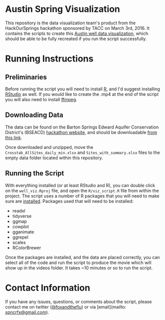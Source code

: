 # Austin Spring Visualization
This repository is the data visualization team's product from the HackOurSprings hackathon sponsored by TACC on March 3rd, 2016. It contains the scripts to create this [Austin well data visualization](https://vimeo.com/207183644), which should be able to be fully recreated if you run the script successfully.

# Running Instructions
## Preliminaries
Before running the script you will need to install [R](https://www.r-project.org/), and I'd suggest installing [RStudio](https://www.rstudio.com/) as well. If you would like to create the .mp4 at the end of the script you will also need to install [ffmpeg](https://ffmpeg.org/).

## Downloading Data
The data can be found on the Barton Springs Edward Aquifer Conservation District's (BSEACD) [hackathon website](http://bseacd.org/hackathon/), and should be downloadable  [from this link](http://bseacd.org/uploads/MonitorWells_daily_Excel_201703.zip). 

Once downloaded and unzipped, move the `Crosstab_AllSites_daily_min.xlsx` and `Sites_with_summary.xlsx` files to the empty data folder located within this repository.

## Running the Script
With everything installed (or at least RStudio and R), you can double click on the `well_viz.Rproj` file, and open the `R/viz_script.R` file from within the project. The script uses a number of R packages that you will need to make sure are [installed](http://web.cs.ucla.edu/~gulzar/rstudio/). Packages used that will need to be installed: 

- readxl 
- tidyverse 
- ggmap 
- cowplot 
- gganimate 
- ggrepel 
- scales 
- RColorBrewer

Once the packages are installed, and the data are placed correctly, you can select all of the code and run the script to produce the movie which will show up in the videos folder. It takes ~10 minutes or so to run the script.

# Contact Information
If you have any issues, questions, or comments about the script, please contact me on twitter ([@foxandtheflu](https://twitter.com/foxandtheflu)) or via [email](mailto: spncrfx@gmail.com).
